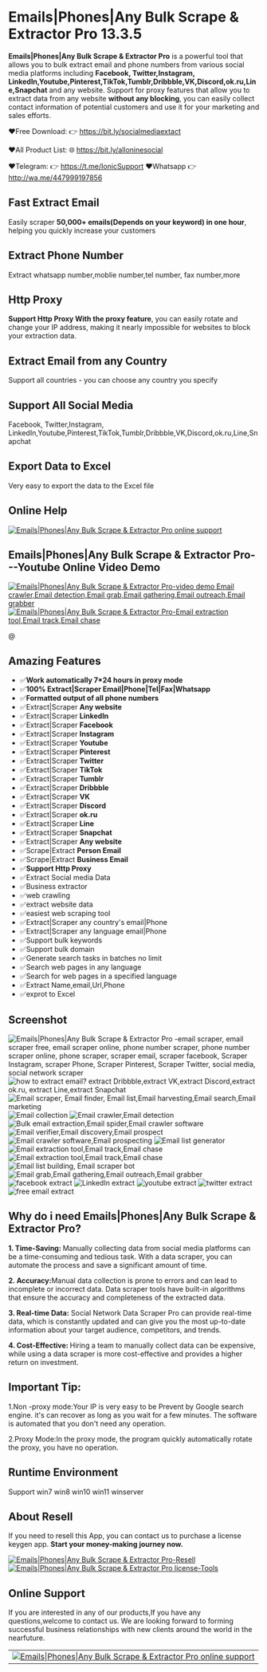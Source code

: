# Emails|Phones|Any Bulk Scrape & Extractor Pro 13.3.5
<p><strong> Emails|Phones|Any Bulk Scrape & Extractor Pro</strong>
    is a powerful tool that allows you to bulk extract email and phone numbers from various social media platforms including
    <strong> Facebook, Twitter,Instagram, LinkedIn,Youtube,Pinterest,TikTok,Tumblr,Dribbble,VK,Discord,ok.ru,Line,Snapchat</strong> and any website.
    Support for proxy features that allow you to extract data from any
    website <strong>without any blocking</strong>, you can easily collect contact information of potential customers and use it for your marketing and sales efforts.
</p>

❤️Free Download: 👉  https://bit.ly/socialmediaextact

❤️All Product List: 🌐 https://bit.ly/alloninesocial

❤️Telegram:           👉 https://t.me/IonicSupport     ❤️Whatsapp          👉http://wa.me/447999197856

<h2><strong>Fast Extract Email</strong></h2>
<p>Easily scraper <strong>50,000+ emails(Depends on your keyword) in one hour</strong>, helping you quickly increase your customers</p>

<h2><strong>Extract Phone Number</strong></h2>
<p>Extract whatsapp number,moblie number,tel number, fax number,more</p>

<h2><strong>Http Proxy</strong></h2>
<p><strong>Support Http Proxy With the proxy feature</strong>, you can easily rotate and change your IP address, making it nearly impossible for websites to block your extraction data.</p>

<h2><strong>Extract Email from any Country</strong></h2>
<p>Support all countries - you can choose any country you specify</p>

<h2><strong>Support All Social Media</strong></h2>
<p>Facebook, Twitter,Instagram, LinkedIn,Youtube,Pinterest,TikTok,Tumblr,Dribbble,VK,Discord,ok.ru,Line,Snapchat</p>

<h2><strong>Export Data to Excel</strong></h2>
<p>Very easy to export the data to the Excel file</p>


<h2><strong>Online Help</strong></h2>
<a href="https://bit.ly/WaIonicSupport" target="_blank">
    <img src="https://i.ibb.co/R9TFchr/support3.png" alt="Emails|Phones|Any Bulk Scrape & Extractor Pro online support" />
</a>


<h2><strong>Emails|Phones|Any Bulk Scrape & Extractor Pro---Youtube Online Video Demo</strong></h2>
<a href="https://youtu.be/ZexamKft33s" target="_blank">
    <img src="https://i.ibb.co/xzxBQWw/ytbdemo.png" alt="Emails|Phones|Any Bulk Scrape & Extractor Pro-video demo Email crawler,Email detection,Email grab,Email gathering,Email outreach,Email grabber" />
</a>
<a href="https://youtu.be/ZexamKft33s" target="_blank">
    <img src="https://i.ibb.co/S0yZv2r/watchbtn.jpg" alt="Emails|Phones|Any Bulk Scrape & Extractor Pro-Email extraction tool,Email track,Email chase" />
</a>

@
<h2><strong>Amazing Features</strong></h2>
<ul><li>✅<strong>Work automatically 7*24 hours in proxy mode</strong></li>
    <li>✅<strong>100% Extract|Scraper Email|Phone|Tel|Fax|Whatsapp</strong></li>
    <li>✅<strong>Formatted output of all phone numbers</strong></li>
    <li>✅Extract|Scraper <strong>Any website</strong></li>
    <li>✅Extract|Scraper <strong>LinkedIn</strong></li>
    <li>✅Extract|Scraper <strong>Facebook</strong></li>
    <li>✅Extract|Scraper <strong>Instagram</strong></li>
    <li>✅Extract|Scraper <strong>Youtube</strong></li>
    <li>✅Extract|Scraper <strong>Pinterest</strong></li>
    <li>✅Extract|Scraper <strong>Twitter</strong></li>
    <li>✅Extract|Scraper <strong>TikTok</strong></li>
    <li>✅Extract|Scraper <strong>Tumblr</strong></li>
    <li>✅Extract|Scraper <strong>Dribbble</strong></li>
    <li>✅Extract|Scraper <strong>VK</strong></li>
    <li>✅Extract|Scraper <strong>Discord</strong></li>
    <li>✅Extract|Scraper <strong>ok.ru</strong></li>
    <li>✅Extract|Scraper <strong>Line</strong></li>
    <li>✅Extract|Scraper <strong>Snapchat</strong></li>
    <li>✅Extract|Scraper <strong>Any website</strong></li>
    <li>✅Scrape|Extract <strong>Person Email</strong></li>
    <li>✅Scrape|Extract <strong>Business Email</strong></li>
    <li>✅<strong>Support Http Proxy</strong></li>
    <li>✅Extract Social media Data</li>
    <li>✅Business extractor</li>
    <li>✅web crawling</li>
    <li>✅extract website data</li>
    <li>✅easiest web scraping tool</li>
    <li>✅Extract|Scraper any country's email|Phone</li>
    <li>✅Extract|Scraper any language email|Phone </li>
    <li>✅Support bulk keywords </li>
    <li>✅Support bulk domain</li>
    <li>✅Generate search tasks in batches no limit</li>
    <li>✅Search web pages in any language</li>
    <li>✅Search for web pages in a specified language</li>
    <li>✅Extract Name,email,Url,Phone</li>
    <li>✅exprot to Excel</li>
</ul>


<h2><strong>Screenshot</strong></h2>
 

<img src="https://i.ibb.co/PZxY37P/01.png" alt="Emails|Phones|Any Bulk Scrape & Extractor Pro -email scraper, email scraper free, email scraper online, phone number scraper, phone number scraper online, phone scraper, scraper email, scraper facebook, Scraper Instagram, scraper Phone, Scraper Pinterest, Scraper Twitter, social media, social network scraper" />
<img src="https://i.ibb.co/2WBqMN2/02.png" alt="how to extract email? extract Dribbble,extract VK,extract Discord,extract ok.ru, extract Line,extract Snapchat" />
<img src="https://i.ibb.co/fFN5YQJ/03.png" alt="Email scraper, Email finder, Email list,Email harvesting,Email search,Email marketing" />
<img src="https://i.ibb.co/R6HWww9/04.png" alt="Email collection" />
<img src="https://i.ibb.co/1XjnFt3/05.png" alt="Email crawler,Email detection" />
<img src="https://i.ibb.co/gSYWpFP/06.png" alt="Bulk email extraction,Email spider,Email crawler software" />
<img src="https://i.ibb.co/d5j3DCC/07.png" alt="Email verifier,Email discovery,Email prospect" />
<img src="https://i.ibb.co/VgRWScB/08.png" alt="Email crawler software,Email prospecting" />
<img src="https://i.ibb.co/K0b8zym/09.png" alt="Email list generator" />
<img src="https://i.ibb.co/2dPmktR/10.png" alt="Email extraction tool,Email track,Email chase" />
<img src="https://i.ibb.co/cvtsB5L/11.png" alt="Email extraction tool,Email track,Email chase" />
<img src="https://i.ibb.co/TBbgDQr/12.png" alt="Email list building, Email scraper bot" />
<img src="https://i.ibb.co/s69SPhg/13.png" alt="Email grab,Email gathering,Email outreach,Email grabber" />
<img src="https://i.ibb.co/2WBS4rG/14.png" alt="facebook extract" />
<img src="https://i.ibb.co/yP9F9gZ/15.png" alt="LinkedIn extract" />
<img src="https://i.ibb.co/8PnVWQm/16.png" alt="youtube extract" />
<img src="https://i.ibb.co/DwL0TVs/17.png" alt="twitter extract" />
<img src="https://i.ibb.co/SXFJp6F/18.png" alt="free email extract" />


<h2><strong>Why do i need Emails|Phones|Any Bulk Scrape & Extractor Pro?</strong></h2>
<p>
    <strong>
        1. Time-Saving:
    </strong>
    Manually collecting data from social media platforms can be a time-consuming and tedious task. With a data scraper,
    you can automate the process and save a significant amount of time.
</p>
<p>
    <strong>2. Accuracy:</strong>Manual data collection is prone to errors and can lead to incomplete or incorrect data. Data scraper tools have built-in
    algorithms that ensure the accuracy and completeness of the extracted data.
</p>
<p>
    <strong>3. Real-time Data:</strong>
    Social Network Data Scraper Pro can provide real-time data, which is constantly updated and can give you the most up-to-date
    information about your target audience, competitors, and trends.
</p>
<p>
    <strong>
        4. Cost-Effective:
    </strong>
    Hiring a team to manually collect data can be expensive, while using a data scraper is more cost-effective and provides a
    higher return on investment.
</p>

<h2><strong>Important Tip:</strong></h2>
<p>1.Non -proxy mode:Your IP is very easy to be Prevent by Google search engine. it's can recover as long as you wait for a few minutes. The software is automated that you don't need any operation.</p>
<p>2.Proxy Mode:In the proxy mode, the program quickly automatically rotate the proxy, you have no operation.</p>

<h2><strong>Runtime Environment</strong></h2>
<p>Support win7 win8 win10 win11 winserver</p>



<h2><strong>About Resell</strong></h2>
<p>
    If you need to resell this App, you can contact us to purchase a license keygen app. <strong>
        Start your money-making journey now.
    </strong>
</p>
<a href="https://bit.ly/WaIonicSupport" rel="nofollow">
    <img src="https://i.ibb.co/0G3WGzH/resell.png" alt="Emails|Phones|Any Bulk Scrape & Extractor Pro-Resell" />
</a>
<a href="https://bit.ly/WaIonicSupport" rel="nofollow">
    <img src="https://i.ibb.co/FzhZN8L/license-Tools.png" alt="Emails|Phones|Any Bulk Scrape & Extractor Pro license-Tools" />
</a>


<h2><strong>Online Support</strong></h2>
<p>
    If you are interested in any of our products,If you have any questions,welcome to contact us.
    We are looking forward to forming successful business relationships with new clients around the world in the nearfuture.
</p>

<table>
    <tr>
        <td>
            <a href="https://codecanyon.net/item/email-bulk-searchextractadd-tools/35506368/comments" target="_blank">
                <img src="https://i.ibb.co/SwffqMn/support8.png" alt="Emails|Phones|Any Bulk Scrape & Extractor Pro online support" />
            </a>
        </td>
    </tr>
</table>


